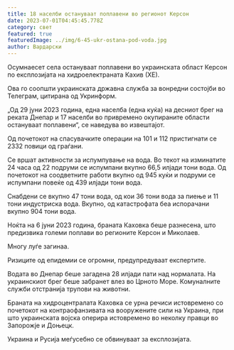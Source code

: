 ```yaml
---
title: 18 населби остануваат поплавени во регионот Керсон
date: 2023-07-01T04:45:45.778Z
category: свет
featured: true
featuredImage: ../img/6-45-ukr-ostana-pod-voda.jpg
author: Вардарски
---
```

Осумнаесет села остануваат поплавени во украинската област Керсон по експлозијата на хидроелектраната Кахив (ХЕ).

Ова го соопшти украинската државна служба за вонредни состојби во Телеграм, цитирана од Укринформ.

„Од 29 јуни 2023 година, една населба (една куќа) на десниот брег на реката Днепар и 17 населби во привремено окупираните области остануваат поплавени“, се наведува во извештајот.

Од почетокот на спасувачките операции на 101 и 112 пристигнати се 2332 повици од граѓани.

Се вршат активности за испумпување на вода. Во текот на изминатите 24 часа од 22 подруми се испумпани вкупно 66,5 илјади тони вода. Од почетокот на соодветните работи вкупно од 945 куќи и подруми се испумпани повеќе од 439 илјади тони вода.

Снабдени се вкупно 47 тони вода, од кои 36 тони вода за пиење и 11 тони индустриска вода. Вкупно, од катастрофата беа испорачани вкупно 904 тони вода.

Ноќта на 6 јуни 2023 година, браната Каховка беше разнесена, што предизвика големи поплави во регионите Керсон и Миколаев.

Многу луѓе загинаа.

Ризиците од епидемии се огромни, предупредуваат експертите.

Водата во Днепар беше загадена 28 илјади пати над нормалата. На украинскиот брег беше забранет влез во Црното Море. Комуналните служби отстранија трупови на животни.

Браната на хидроцентралата Каховка се урна речиси истовремено со почетокот на контраофанзивата на вооружените сили на Украина, при што украинската војска оперира истовремено во неколку правци во Запорожје и Доњецк.

Украина и Русија меѓусебно се обвинуваат за експлозијата.